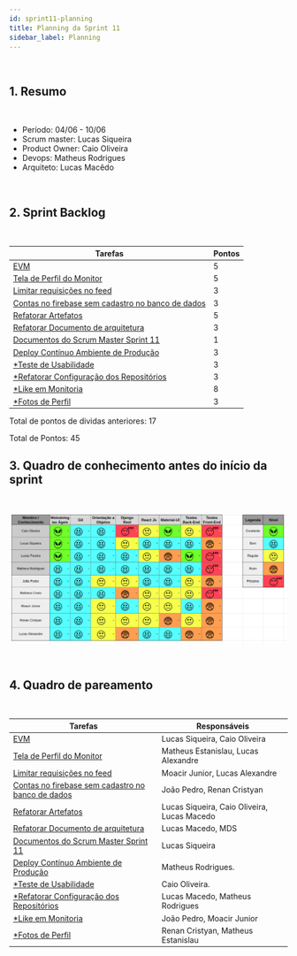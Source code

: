 ```yaml
---
id: sprint11-planning
title: Planning da Sprint 11
sidebar_label: Planning
---
```


<br>

## 1. Resumo

<br>

- Período: 04/06 - 10/06
- Scrum master: Lucas Siqueira
- Product Owner: Caio Oliveira
- Devops: Matheus Rodrigues
- Arquiteto: Lucas Macêdo

<br>

## 2. Sprint Backlog

<br>

Tarefas|Pontos
--|--
|[EVM](https://github.com/fga-eps-mds/2019.1-maismonitoria/issues/166) | 5
|[Tela de Perfil do Monitor](https://github.com/fga-eps-mds/2019.1-maismonitoria/issues/159) | 5
|[Limitar requisições no feed](https://github.com/fga-eps-mds/2019.1-maismonitoria/issues/160) | 3
|[Contas no firebase sem cadastro no banco de dados](https://github.com/fga-eps-mds/2019.1-maismonitoria/issues/161) | 3
|[Refatorar Artefatos](https://github.com/fga-eps-mds/2019\.1-MaisMonitoria/issues/162) | 5
|[Refatorar Documento de arquitetura](https://github.com/fga-eps-mds/2019\.1-MaisMonitoria/issues/165) | 3
|[Documentos do Scrum Master Sprint 11](https://github.com/fga-eps-mds/2019.1-MaisMonitoria/issues/164) | 1
|[Deploy Contínuo Ambiente de Produção](https://github.com/fga-eps-mds/2019.1-MaisMonitoria/issues/138) | 3
|[*Teste de Usabilidade](https://github.com/fga-eps-mds/2019.1-maismonitoria/issues/163) | 3
|[*Refatorar Configuração dos Repositórios](https://github.com/fga-eps-mds/2019\.1-MaisMonitoria/issues/154) | 3
|[*Like em Monitoria](https://github.com/fga-eps-mds/2019.1-maismonitoria/issues/143) | 8
|[*Fotos de Perfil](https://github.com/fga-eps-mds/2019.1-maismonitoria/issues/152) | 3


Total de pontos de dividas anteriores: 17 

Total de Pontos: 45

## 3. Quadro de conhecimento antes do início da sprint

<br>

![Ilustração do Quadro de Conhecimentos](assets/quadro-conhecimento-11.png)

<br>


## 4. Quadro de pareamento

<br>

Tarefas|Responsáveis
--|--
|[EVM](https://github.com/fga-eps-mds/2019.1-maismonitoria/issues/166) | Lucas Siqueira, Caio Oliveira
|[Tela de Perfil do Monitor](https://github.com/fga-eps-mds/2019.1-maismonitoria/issues/159) | Matheus Estanislau, Lucas Alexandre
|[Limitar requisições no feed](https://github.com/fga-eps-mds/2019.1-maismonitoria/issues/160) | Moacir Junior, Lucas Alexandre
|[Contas no firebase sem cadastro no banco de dados](https://github.com/fga-eps-mds/2019.1-maismonitoria/issues/161) | João Pedro, Renan Cristyan
|[Refatorar Artefatos](https://github.com/fga-eps-mds/2019\.1-MaisMonitoria/issues/162) | Lucas Siqueira, Caio Oliveira, Lucas Macedo
|[Refatorar Documento de arquitetura](https://github.com/fga-eps-mds/2019\.1-MaisMonitoria/issues/165) | Lucas Macedo, MDS
|[Documentos do Scrum Master Sprint 11](https://github.com/fga-eps-mds/2019.1-MaisMonitoria/issues/164) | Lucas Siqueira
|[Deploy Contínuo Ambiente de Produção](https://github.com/fga-eps-mds/2019.1-MaisMonitoria/issues/138) | Matheus Rodrigues.
|[*Teste de Usabilidade](https://github.com/fga-eps-mds/2019.1-maismonitoria/issues/163) | Caio Oliveira.
|[*Refatorar Configuração dos Repositórios](https://github.com/fga-eps-mds/2019\.1-MaisMonitoria/issues/154) | Lucas Macedo, Matheus Rodrigues
|[*Like em Monitoria](https://github.com/fga-eps-mds/2019.1-maismonitoria/issues/143) | João Pedro, Moacir Junior
|[*Fotos de Perfil](https://github.com/fga-eps-mds/2019.1-maismonitoria/issues/152) | Renan Cristyan, Matheus Estanislau




